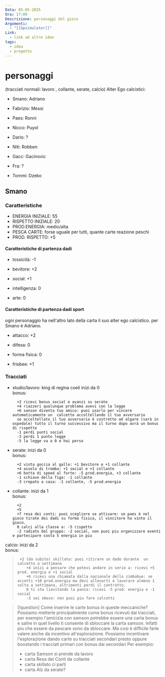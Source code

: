 ```yaml
---
Data: 05-05-2025
Ora: 17:09
Descrizione: personaggi del gioco
Argomenti:
  - "[[bpsimulator]]"
Link:
  - link ad altre idee
tags:
  - idea
  - progetto
---
```

# personaggi


(tracciati normali: lavoro , collante, serate, calcio)
Alter Ego calcistici:

- Smano: Adriano

- Fabrizio: Messi

- Paes: Ronni

- Nicco: Puyol

- Dario: ?

- Niti: Robben

- Gacc: Gacinovic

- Fra: ?

- Tommi: Dzeko

## Smano

### Caratteristiche

- ENERGIA INIZIALE: 55
- RISPETTO INIZIALE: 20
- PROD.ENERGIA: medio/alta
- PESCA CARTE: forse uguale per tutti, quante carte reazione peschi
- PROD. RISPETTO: +5

#### Caratteristiche di partenza dadi

- tossicità: -1

- bevitore: +2

- social: +1

- intelligenza: 0

- arte: 0

#### Caratteristiche di partenza dadi sport

ogni personaggio ha nell'altro lato della carta il suo alter ego calcistico. per Smano è Adriano.

- attacco: +2

- difesa: 0

- forma fisica: 0

- frisbee: +1

### Tracciati

- studio/lavoro: king di regina coeli inizi da 0  
 bonus:

        +2 ricevi bonus social e avanzi su serate 
        +4 riazzeri qualunque problema avevi con la legge  
        +6 sanson diventa tuo amico: puoi usarlo per vincere automaticamente un  calcetto accoltellando il tuo avversario
        se accoltellato il tuo avversario è costretto ad algare (sarà in ospedale) tutto il turno successivo ma il turno dopo avrà un bonus di rispetto
        -1 perdi punti social
        -3 perdi 1 punto legge
        -5 la legge va a 0 e hai perso

- serate: inizi da 0  
 bonus:

        +2 vinta goccia al gallo: +1 bevitore e +1 collante
        +4 assolo di tromba: +1 social e +1 collante
        +6 botta di speed al forte: -5 prod.energia, +3 collante
        -1 schiavo della figa: -1 collante
        -3 crepato a casa: -1 collante, -5 prod.energia

- collante: inizi da 1  
 bonus:

        +2 
        +5 
        +7 resa dei conti: puoi scegliere se attivare: se paes è nel gioco tirate dei dadi su forma fisica, il vincitore ha vinto il gioco. 
        0 calci alla classe a: -5 rispetto
        -2 radiato dal gruppo: -2 social, non puoi piu organizzare eventi e partecipare costa 5 energia in piu

calcio: inizi da 2  
bonus:
>      +2 (da subito) skillato: puoi ritirare un dado durante  un calcetto a settimana
>         +4 inizi a pensare che potevi andare in serie a: ricevi +5 prod. energia e +1 social
>         +6 ricevi una chiamata dalla nazionale dello zimbabue: se accetti +10 prod.energia ma devi allenarti e lavorare almeno 1 volta a settimana, altrimenti perdi il contratto.
>         0 ti sta lievitando la panza: ricevi -5 prod. energia e -1 social
>         -3 sei obeso: non puoi piu fare calcetti

>[!question] Come inserire le carte bonus in queste meccaniche?
>Possiamo metterle principalmente come bonus ricevuti dai tracciati, per esempio l'amicizia con samson potrebbe essere una carta bonus e salire in quel livello ti consente di sbloccare la carta samson. Infatti piu che essere da pescare sono da sbloccare. Ma così è difficile farle valere anche da incentivo all'esplorazione. Possiamo incentivare l'esplorazione dando carte su tracciati secondari presto oppure boostando i tracciati primari con bonus dai secondari
> Per esempio:
>-  carta Samson si prende da lavoro
>-  carta Resa dei Conti da collante
>-  carta skillato ci parti
>-  carta Alz da serate?

